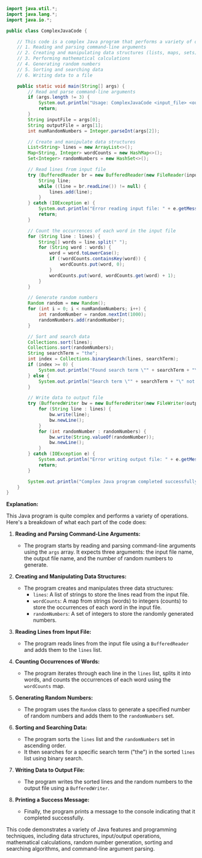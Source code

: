 ```java
import java.util.*;
import java.lang.*;
import java.io.*;

public class ComplexJavaCode {

    // This code is a complex Java program that performs a variety of operations, including:
    // 1. Reading and parsing command-line arguments
    // 2. Creating and manipulating data structures (lists, maps, sets)
    // 3. Performing mathematical calculations
    // 4. Generating random numbers
    // 5. Sorting and searching data
    // 6. Writing data to a file

    public static void main(String[] args) {
        // Read and parse command-line arguments
        if (args.length != 3) {
            System.out.println("Usage: ComplexJavaCode <input_file> <output_file> <number_of_random_numbers>");
            return;
        }
        String inputFile = args[0];
        String outputFile = args[1];
        int numRandomNumbers = Integer.parseInt(args[2]);

        // Create and manipulate data structures
        List<String> lines = new ArrayList<>();
        Map<String, Integer> wordCounts = new HashMap<>();
        Set<Integer> randomNumbers = new HashSet<>();

        // Read lines from input file
        try (BufferedReader br = new BufferedReader(new FileReader(inputFile))) {
            String line;
            while ((line = br.readLine()) != null) {
                lines.add(line);
            }
        } catch (IOException e) {
            System.out.println("Error reading input file: " + e.getMessage());
            return;
        }

        // Count the occurrences of each word in the input file
        for (String line : lines) {
            String[] words = line.split(" ");
            for (String word : words) {
                word = word.toLowerCase();
                if (!wordCounts.containsKey(word)) {
                    wordCounts.put(word, 0);
                }
                wordCounts.put(word, wordCounts.get(word) + 1);
            }
        }

        // Generate random numbers
        Random random = new Random();
        for (int i = 0; i < numRandomNumbers; i++) {
            int randomNumber = random.nextInt(1000);
            randomNumbers.add(randomNumber);
        }

        // Sort and search data
        Collections.sort(lines);
        Collections.sort(randomNumbers);
        String searchTerm = "the";
        int index = Collections.binarySearch(lines, searchTerm);
        if (index >= 0) {
            System.out.println("Found search term \"" + searchTerm + "\" at index " + index);
        } else {
            System.out.println("Search term \"" + searchTerm + "\" not found");
        }

        // Write data to output file
        try (BufferedWriter bw = new BufferedWriter(new FileWriter(outputFile))) {
            for (String line : lines) {
                bw.write(line);
                bw.newLine();
            }
            for (int randomNumber : randomNumbers) {
                bw.write(String.valueOf(randomNumber));
                bw.newLine();
            }
        } catch (IOException e) {
            System.out.println("Error writing output file: " + e.getMessage());
            return;
        }

        System.out.println("Complex Java program completed successfully");
    }
}
```

**Explanation:**

This Java program is quite complex and performs a variety of operations. Here's a breakdown of what each part of the code does:

1. **Reading and Parsing Command-Line Arguments:**
   - The program starts by reading and parsing command-line arguments using the `args` array. It expects three arguments: the input file name, the output file name, and the number of random numbers to generate.

2. **Creating and Manipulating Data Structures:**
   - The program creates and manipulates three data structures:
     - `lines`: A list of strings to store the lines read from the input file.
     - `wordCounts`: A map from strings (words) to integers (counts) to store the occurrences of each word in the input file.
     - `randomNumbers`: A set of integers to store the randomly generated numbers.

3. **Reading Lines from Input File:**
   - The program reads lines from the input file using a `BufferedReader` and adds them to the `lines` list.

4. **Counting Occurrences of Words:**
   - The program iterates through each line in the `lines` list, splits it into words, and counts the occurrences of each word using the `wordCounts` map.

5. **Generating Random Numbers:**
   - The program uses the `Random` class to generate a specified number of random numbers and adds them to the `randomNumbers` set.

6. **Sorting and Searching Data:**
   - The program sorts the `lines` list and the `randomNumbers` set in ascending order.
   - It then searches for a specific search term ("the") in the sorted `lines` list using binary search.

7. **Writing Data to Output File:**
   - The program writes the sorted lines and the random numbers to the output file using a `BufferedWriter`.

8. **Printing a Success Message:**
   - Finally, the program prints a message to the console indicating that it completed successfully.

This code demonstrates a variety of Java features and programming techniques, including data structures, input/output operations, mathematical calculations, random number generation, sorting and searching algorithms, and command-line argument parsing.